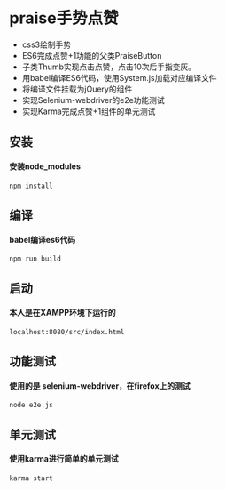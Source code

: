# praise手势点赞
- css3绘制手势
- ES6完成点赞+1功能的父类PraiseButton
- 子类Thumb实现点击点赞，点击10次后手指变灰。
- 用babel编译ES6代码，使用System.js加载对应编译文件
- 将编译文件挂载为jQuery的组件
- 实现Selenium-webdriver的e2e功能测试
- 实现Karma完成点赞+1组件的单元测试


## 安装
#### 安装node_modules
```shell
npm install 
```

## 编译
#### babel编译es6代码
```shell
npm run build
```
## 启动
#### 本人是在XAMPP环境下运行的
```shell
localhost:8080/src/index.html
```

## 功能测试
#### 使用的是 selenium-webdriver，在firefox上的测试
```shell
node e2e.js
```

## 单元测试
#### 使用karma进行简单的单元测试
```shell
karma start
```
